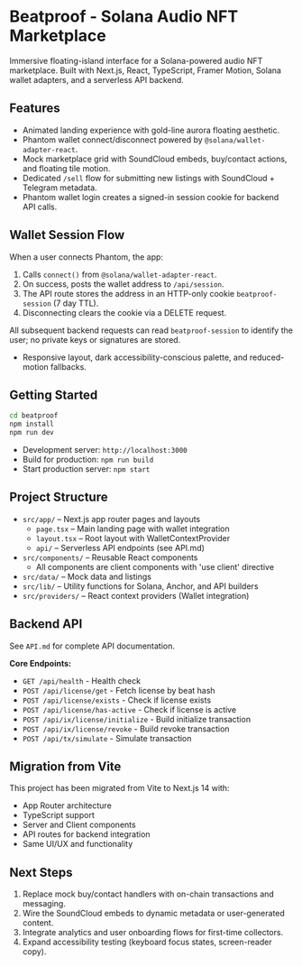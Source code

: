 # Beatproof - Solana Audio NFT Marketplace

Immersive floating-island interface for a Solana-powered audio NFT marketplace. Built with Next.js, React, TypeScript, Framer Motion, Solana wallet adapters, and a serverless API backend.

## Features

- Animated landing experience with gold-line aurora floating aesthetic.
- Phantom wallet connect/disconnect powered by `@solana/wallet-adapter-react`.
- Mock marketplace grid with SoundCloud embeds, buy/contact actions, and floating tile motion.
- Dedicated `/sell` flow for submitting new listings with SoundCloud + Telegram metadata.
- Phantom wallet login creates a signed-in session cookie for backend API calls.

## Wallet Session Flow

When a user connects Phantom, the app:

1. Calls `connect()` from `@solana/wallet-adapter-react`.
2. On success, posts the wallet address to `/api/session`.
3. The API route stores the address in an HTTP-only cookie `beatproof-session` (7 day TTL).
4. Disconnecting clears the cookie via a DELETE request.

All subsequent backend requests can read `beatproof-session` to identify the user; no private keys or signatures are stored.
- Responsive layout, dark accessibility-conscious palette, and reduced-motion fallbacks.

## Getting Started
```bash
cd beatproof
npm install
npm run dev
```

- Development server: `http://localhost:3000`
- Build for production: `npm run build`
- Start production server: `npm start`

## Project Structure

- `src/app/` – Next.js app router pages and layouts
  - `page.tsx` – Main landing page with wallet integration
  - `layout.tsx` – Root layout with WalletContextProvider
  - `api/` – Serverless API endpoints (see API.md)
- `src/components/` – Reusable React components
  - All components are client components with 'use client' directive
- `src/data/` – Mock data and listings
- `src/lib/` – Utility functions for Solana, Anchor, and API builders
- `src/providers/` – React context providers (Wallet integration)

## Backend API

See `API.md` for complete API documentation.

**Core Endpoints:**
- `GET /api/health` - Health check
- `POST /api/license/get` - Fetch license by beat hash
- `POST /api/license/exists` - Check if license exists
- `POST /api/license/has-active` - Check if license is active
- `POST /api/ix/license/initialize` - Build initialize transaction
- `POST /api/ix/license/revoke` - Build revoke transaction
- `POST /api/tx/simulate` - Simulate transaction

## Migration from Vite

This project has been migrated from Vite to Next.js 14 with:
- App Router architecture
- TypeScript support
- Server and Client components
- API routes for backend integration
- Same UI/UX and functionality

## Next Steps

1. Replace mock buy/contact handlers with on-chain transactions and messaging.
2. Wire the SoundCloud embeds to dynamic metadata or user-generated content.
3. Integrate analytics and user onboarding flows for first-time collectors.
4. Expand accessibility testing (keyboard focus states, screen-reader copy).
